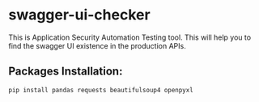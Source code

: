 # swagger-ui-checker

This is Application Security Automation Testing tool. This will help you to find the swagger UI existence in the production APIs.

## Packages Installation:

    pip install pandas requests beautifulsoup4 openpyxl
